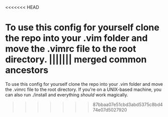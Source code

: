 <<<<<<< HEAD

To use this config for yourself clone the repo into your .vim folder and move the .vimrc file to the root directory.
||||||| merged common ancestors
=======
To use this config for yourself clone the repo into your .vim folder and move the .vimrc file to the root directory. If you're on a UNIX-based machine, you can also run ./install and everything *should* work magically.
>>>>>>> 87bbaa07e51cbd3abd5375c8bd474e07d5027920
